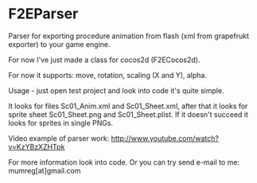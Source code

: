 F2EParser
=========

Parser for exporting procedure animation from flash (xml from grapefrukt exporter) to your game engine.

For now I've just made a class for cocos2d (F2ECocos2d).

For now it supports: move, rotation, scaling (X and Y), alpha.

Usage - just open test project and look into code it's quite simple.

It looks for files Sc01_Anim.xml and Sc01_Sheet.xml, 
after that it looks for sprite sheet Sc01_Sheet.png and Sc01_Sheet.plist. If it doesn't succeed it looks for sprites
in single PNGs.

Video example of parser work: http://www.youtube.com/watch?v=KzYBzXZHTpk

For more information look into code.
Or you can try send e-mail to me: mumreg[at]gmail.com
